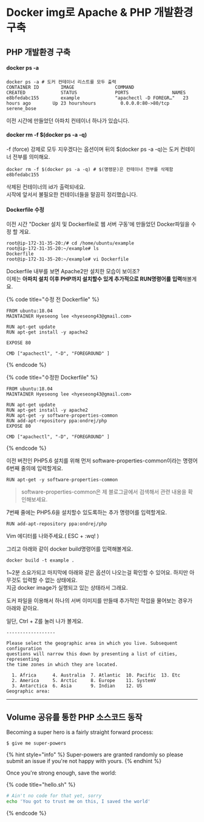 # Docker img로 Apache & PHP 개발환경 구축

## PHP 개발환경 구축



#### docker ps -a 

```text
docker ps -a # 도커 컨테이너 리스트를 모두 출력
CONTAINER ID        IMAGE               COMMAND                  CREATED             STATUS              PORTS                NAMES
e8bfedabc155        example             "apachectl -D FOREGR…"   23 hours ago        Up 23 hourshours         0.0.0.0:80->80/tcp   serene_bose
```

이전 시간에 만들었던 아파치 컨테이너 하나가 있습니다. 

#### **docker rm -f $\(docker ps -a -q\)**

-f \(force\) 강제로 모두 지우겠다는 옵션이며 뒤의 $\(docker ps -a -q\)는 도커 컨테이너 전부를 의미해요.   

```text
docker rm -f $(docker ps -a -q) # $(명령문)은 컨테이너 전부를 삭제함                                       
e8bfedabc155
```

삭제된 컨테이너의 id가 출력되네요.   
시작에 앞서서  불필요한 컨테이너들을 말끔히 정리했습니다. 



#### Dockerfile 수정 

이전 시간 "Docker 설치 및 Dockerfile로 웹 서버 구동'에 만들었던 Docker파일을 수정 할 게요. 

```text
root@ip-172-31-35-20:/# cd /home/ubuntu/example
root@ip-172-31-35-20:~/example# ls
Dockerfile
root@ip-172-31-35-20:~/example# vi Dockerfile
```

Dockerfile 내부를 보면 Apache2만 설치한 모습이 보이조?  
이제는 **아파치 설치 이후 PHP까지 설치할수 있게 추가적으로 RUN명령어를 입력**해볼게요. 

{% code title="수정 전 Dockerfile" %}
```text
FROM ubuntu:18.04
MAINTAINER Hyeseong lee <hyeseong43@gmail.com>

RUN apt-get update
RUN apt-get install -y apache2

EXPOSE 80

CMD ["apachectl", "-D", "FOREGROUND" ]
```
{% endcode %}



{% code title="수정한 Dockerfile" %}
```text
FROM ubuntu:18.04
MAINTAINER Hyeseong lee <hyeseong43@gmail.com>

RUN apt-get update
RUN apt-get install -y apache2
RUN apt-get -y software-properties-common
RUN add-apt-repository ppa:ondrej/php
EXPOSE 80

CMD ["apachectl", "-D", "FOREGROUND" ]
```
{% endcode %}

 이전 버전인 PHP5.6 설치를 위해 먼저 software-properties-common이라는 명령어 6번째 줄의에  입력할게요. 

```text
RUN apt-get -y software-properties-common
```

> software-properties-common은 제 블로그글에서 검색해서 관련 내용을 확인해보세요.



7번째 줄에는 PHP5.6을 설치할수 있도록하는 추가 명령어를 입력할게요. 

```text
RUN add-apt-repository ppa:ondrej/php
```



Vim 에디터를 나와주세요.\( ESC + :wq! \)

 그리고 아래와 같이 docker build명령어를 입력해볼게요.

```text
docker build -t example .
```

 1~2분 소요가되고 마지막에 아래와 같은 옵션이 나오는걸 확인할 수 있어요.  하지만 아무것도 입력할 수 없는 상태에요.   
지금 docker image가 실행되고 있는 상태라서 그래요. 

  
도커 파일을 이용해서 하나의 서버 이미지를 만들때 추가적인 작업을 물어보는 경우가 아래와 같아요. 

일단, Ctrl + Z를 눌러 나가 볼게요.   


```text
------------------

Please select the geographic area in which you live. Subsequent configuration
questions will narrow this down by presenting a list of cities, representing
the time zones in which they are located.

  1. Africa      4. Australia  7. Atlantic  10. Pacific  13. Etc
  2. America     5. Arctic     8. Europe    11. SystemV
  3. Antarctica  6. Asia       9. Indian    12. US
Geographic area:
```





---



## Volume 공유를 통한 PHP 소스코드 동작 

Becoming a super hero is a fairly straight forward process:

```
$ give me super-powers
```

{% hint style="info" %}
 Super-powers are granted randomly so please submit an issue if you're not happy with yours.
{% endhint %}

Once you're strong enough, save the world:

{% code title="hello.sh" %}
```bash
# Ain't no code for that yet, sorry
echo 'You got to trust me on this, I saved the world'
```
{% endcode %}



